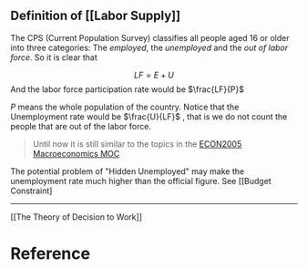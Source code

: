 
## Definition of [[Labor Supply]] 

The CPS (Current Population Survey) classifies all people aged 16 or older into three categories: The *employed*, the *unemployed* and the *out of labor force*. So it is clear that

$$
LF = E + U
$$
And the labor force participation rate would be $\frac{LF}{P}$

$P$ means the whole population of the country. Notice that the Unemployment rate would be $\frac{U}{LF}$ , that is we do not count the people that are out of the labor force.

> Until now it is still similar to the topics in the [ECON2005 Macroeconomics MOC](ECON2005%20Macroeconomics%20MOC.md) 

The potential problem of "Hidden Unemployed" may make the unemployment rate much higher than the official figure. See [[Budget Constraint]


---

[[The Theory of Decision to Work]]



# Reference 

